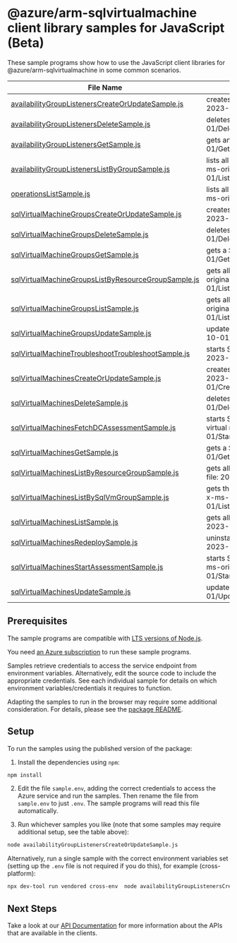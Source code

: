 # @azure/arm-sqlvirtualmachine client library samples for JavaScript (Beta)

These sample programs show how to use the JavaScript client libraries for @azure/arm-sqlvirtualmachine in some common scenarios.

| **File Name**                                                                                           | **Description**                                                                                                                                                     |
| ------------------------------------------------------------------------------------------------------- | ------------------------------------------------------------------------------------------------------------------------------------------------------------------- |
| [availabilityGroupListenersCreateOrUpdateSample.js][availabilitygrouplistenerscreateorupdatesample]     | creates or updates an availability group listener. x-ms-original-file: 2023-10-01/CreateOrUpdateAvailabilityGroupListener.json                                      |
| [availabilityGroupListenersDeleteSample.js][availabilitygrouplistenersdeletesample]                     | deletes an availability group listener. x-ms-original-file: 2023-10-01/DeleteAvailabilityGroupListener.json                                                         |
| [availabilityGroupListenersGetSample.js][availabilitygrouplistenersgetsample]                           | gets an availability group listener. x-ms-original-file: 2023-10-01/GetAvailabilityGroupListener.json                                                               |
| [availabilityGroupListenersListByGroupSample.js][availabilitygrouplistenerslistbygroupsample]           | lists all availability group listeners in a SQL virtual machine group. x-ms-original-file: 2023-10-01/ListByGroupAvailabilityGroupListener.json                     |
| [operationsListSample.js][operationslistsample]                                                         | lists all of the available SQL Virtual Machine Rest API operations. x-ms-original-file: 2023-10-01/ListOperation.json                                               |
| [sqlVirtualMachineGroupsCreateOrUpdateSample.js][sqlvirtualmachinegroupscreateorupdatesample]           | creates or updates a SQL virtual machine group. x-ms-original-file: 2023-10-01/CreateOrUpdateSqlVirtualMachineGroup.json                                            |
| [sqlVirtualMachineGroupsDeleteSample.js][sqlvirtualmachinegroupsdeletesample]                           | deletes a SQL virtual machine group. x-ms-original-file: 2023-10-01/DeleteSqlVirtualMachineGroup.json                                                               |
| [sqlVirtualMachineGroupsGetSample.js][sqlvirtualmachinegroupsgetsample]                                 | gets a SQL virtual machine group. x-ms-original-file: 2023-10-01/GetSqlVirtualMachineGroup.json                                                                     |
| [sqlVirtualMachineGroupsListByResourceGroupSample.js][sqlvirtualmachinegroupslistbyresourcegroupsample] | gets all SQL virtual machine groups in a resource group. x-ms-original-file: 2023-10-01/ListByResourceGroupSqlVirtualMachineGroup.json                              |
| [sqlVirtualMachineGroupsListSample.js][sqlvirtualmachinegroupslistsample]                               | gets all SQL virtual machine groups in a subscription. x-ms-original-file: 2023-10-01/ListSubscriptionSqlVirtualMachineGroup.json                                   |
| [sqlVirtualMachineGroupsUpdateSample.js][sqlvirtualmachinegroupsupdatesample]                           | updates SQL virtual machine group tags. x-ms-original-file: 2023-10-01/UpdateSqlVirtualMachineGroup.json                                                            |
| [sqlVirtualMachineTroubleshootTroubleshootSample.js][sqlvirtualmachinetroubleshoottroubleshootsample]   | starts SQL virtual machine troubleshooting. x-ms-original-file: 2023-10-01/TroubleshootSqlVirtualMachine.json                                                       |
| [sqlVirtualMachinesCreateOrUpdateSample.js][sqlvirtualmachinescreateorupdatesample]                     | creates or updates a SQL virtual machine. x-ms-original-file: 2023-10-01/CreateOrUpdateSqlVirtualMachineAutomatedBackupWeekly.json                                  |
| [sqlVirtualMachinesDeleteSample.js][sqlvirtualmachinesdeletesample]                                     | deletes a SQL virtual machine. x-ms-original-file: 2023-10-01/DeleteSqlVirtualMachine.json                                                                          |
| [sqlVirtualMachinesFetchDCAssessmentSample.js][sqlvirtualmachinesfetchdcassessmentsample]               | starts SQL best practices Assessment with Disk Config rules on SQL virtual machine x-ms-original-file: 2023-10-01/StartDiskConfigAssessmentOnSqlVirtualMachine.json |
| [sqlVirtualMachinesGetSample.js][sqlvirtualmachinesgetsample]                                           | gets a SQL virtual machine. x-ms-original-file: 2023-10-01/GetSqlVirtualMachine.json                                                                                |
| [sqlVirtualMachinesListByResourceGroupSample.js][sqlvirtualmachineslistbyresourcegroupsample]           | gets all SQL virtual machines in a resource group. x-ms-original-file: 2023-10-01/ListByResourceGroupSqlVirtualMachine.json                                         |
| [sqlVirtualMachinesListBySqlVmGroupSample.js][sqlvirtualmachineslistbysqlvmgroupsample]                 | gets the list of sql virtual machines in a SQL virtual machine group. x-ms-original-file: 2023-10-01/ListBySqlVirtualMachineGroupSqlVirtualMachine.json             |
| [sqlVirtualMachinesListSample.js][sqlvirtualmachineslistsample]                                         | gets all SQL virtual machines in a subscription. x-ms-original-file: 2023-10-01/ListSubscriptionSqlVirtualMachine.json                                              |
| [sqlVirtualMachinesRedeploySample.js][sqlvirtualmachinesredeploysample]                                 | uninstalls and reinstalls the SQL IaaS Extension. x-ms-original-file: 2023-10-01/RedeploySqlVirtualMachine.json                                                     |
| [sqlVirtualMachinesStartAssessmentSample.js][sqlvirtualmachinesstartassessmentsample]                   | starts SQL best practices Assessment on SQL virtual machine. x-ms-original-file: 2023-10-01/StartAssessmentOnSqlVirtualMachine.json                                 |
| [sqlVirtualMachinesUpdateSample.js][sqlvirtualmachinesupdatesample]                                     | updates SQL virtual machine tags. x-ms-original-file: 2023-10-01/UpdateSqlVirtualMachine.json                                                                       |

## Prerequisites

The sample programs are compatible with [LTS versions of Node.js](https://github.com/nodejs/release#release-schedule).

You need [an Azure subscription][freesub] to run these sample programs.

Samples retrieve credentials to access the service endpoint from environment variables. Alternatively, edit the source code to include the appropriate credentials. See each individual sample for details on which environment variables/credentials it requires to function.

Adapting the samples to run in the browser may require some additional consideration. For details, please see the [package README][package].

## Setup

To run the samples using the published version of the package:

1. Install the dependencies using `npm`:

```bash
npm install
```

2. Edit the file `sample.env`, adding the correct credentials to access the Azure service and run the samples. Then rename the file from `sample.env` to just `.env`. The sample programs will read this file automatically.

3. Run whichever samples you like (note that some samples may require additional setup, see the table above):

```bash
node availabilityGroupListenersCreateOrUpdateSample.js
```

Alternatively, run a single sample with the correct environment variables set (setting up the `.env` file is not required if you do this), for example (cross-platform):

```bash
npx dev-tool run vendored cross-env  node availabilityGroupListenersCreateOrUpdateSample.js
```

## Next Steps

Take a look at our [API Documentation][apiref] for more information about the APIs that are available in the clients.

[availabilitygrouplistenerscreateorupdatesample]: https://github.com/Azure/azure-sdk-for-js/blob/main/sdk/sqlvirtualmachine/arm-sqlvirtualmachine/samples/v5-beta/javascript/availabilityGroupListenersCreateOrUpdateSample.js
[availabilitygrouplistenersdeletesample]: https://github.com/Azure/azure-sdk-for-js/blob/main/sdk/sqlvirtualmachine/arm-sqlvirtualmachine/samples/v5-beta/javascript/availabilityGroupListenersDeleteSample.js
[availabilitygrouplistenersgetsample]: https://github.com/Azure/azure-sdk-for-js/blob/main/sdk/sqlvirtualmachine/arm-sqlvirtualmachine/samples/v5-beta/javascript/availabilityGroupListenersGetSample.js
[availabilitygrouplistenerslistbygroupsample]: https://github.com/Azure/azure-sdk-for-js/blob/main/sdk/sqlvirtualmachine/arm-sqlvirtualmachine/samples/v5-beta/javascript/availabilityGroupListenersListByGroupSample.js
[operationslistsample]: https://github.com/Azure/azure-sdk-for-js/blob/main/sdk/sqlvirtualmachine/arm-sqlvirtualmachine/samples/v5-beta/javascript/operationsListSample.js
[sqlvirtualmachinegroupscreateorupdatesample]: https://github.com/Azure/azure-sdk-for-js/blob/main/sdk/sqlvirtualmachine/arm-sqlvirtualmachine/samples/v5-beta/javascript/sqlVirtualMachineGroupsCreateOrUpdateSample.js
[sqlvirtualmachinegroupsdeletesample]: https://github.com/Azure/azure-sdk-for-js/blob/main/sdk/sqlvirtualmachine/arm-sqlvirtualmachine/samples/v5-beta/javascript/sqlVirtualMachineGroupsDeleteSample.js
[sqlvirtualmachinegroupsgetsample]: https://github.com/Azure/azure-sdk-for-js/blob/main/sdk/sqlvirtualmachine/arm-sqlvirtualmachine/samples/v5-beta/javascript/sqlVirtualMachineGroupsGetSample.js
[sqlvirtualmachinegroupslistbyresourcegroupsample]: https://github.com/Azure/azure-sdk-for-js/blob/main/sdk/sqlvirtualmachine/arm-sqlvirtualmachine/samples/v5-beta/javascript/sqlVirtualMachineGroupsListByResourceGroupSample.js
[sqlvirtualmachinegroupslistsample]: https://github.com/Azure/azure-sdk-for-js/blob/main/sdk/sqlvirtualmachine/arm-sqlvirtualmachine/samples/v5-beta/javascript/sqlVirtualMachineGroupsListSample.js
[sqlvirtualmachinegroupsupdatesample]: https://github.com/Azure/azure-sdk-for-js/blob/main/sdk/sqlvirtualmachine/arm-sqlvirtualmachine/samples/v5-beta/javascript/sqlVirtualMachineGroupsUpdateSample.js
[sqlvirtualmachinetroubleshoottroubleshootsample]: https://github.com/Azure/azure-sdk-for-js/blob/main/sdk/sqlvirtualmachine/arm-sqlvirtualmachine/samples/v5-beta/javascript/sqlVirtualMachineTroubleshootTroubleshootSample.js
[sqlvirtualmachinescreateorupdatesample]: https://github.com/Azure/azure-sdk-for-js/blob/main/sdk/sqlvirtualmachine/arm-sqlvirtualmachine/samples/v5-beta/javascript/sqlVirtualMachinesCreateOrUpdateSample.js
[sqlvirtualmachinesdeletesample]: https://github.com/Azure/azure-sdk-for-js/blob/main/sdk/sqlvirtualmachine/arm-sqlvirtualmachine/samples/v5-beta/javascript/sqlVirtualMachinesDeleteSample.js
[sqlvirtualmachinesfetchdcassessmentsample]: https://github.com/Azure/azure-sdk-for-js/blob/main/sdk/sqlvirtualmachine/arm-sqlvirtualmachine/samples/v5-beta/javascript/sqlVirtualMachinesFetchDCAssessmentSample.js
[sqlvirtualmachinesgetsample]: https://github.com/Azure/azure-sdk-for-js/blob/main/sdk/sqlvirtualmachine/arm-sqlvirtualmachine/samples/v5-beta/javascript/sqlVirtualMachinesGetSample.js
[sqlvirtualmachineslistbyresourcegroupsample]: https://github.com/Azure/azure-sdk-for-js/blob/main/sdk/sqlvirtualmachine/arm-sqlvirtualmachine/samples/v5-beta/javascript/sqlVirtualMachinesListByResourceGroupSample.js
[sqlvirtualmachineslistbysqlvmgroupsample]: https://github.com/Azure/azure-sdk-for-js/blob/main/sdk/sqlvirtualmachine/arm-sqlvirtualmachine/samples/v5-beta/javascript/sqlVirtualMachinesListBySqlVmGroupSample.js
[sqlvirtualmachineslistsample]: https://github.com/Azure/azure-sdk-for-js/blob/main/sdk/sqlvirtualmachine/arm-sqlvirtualmachine/samples/v5-beta/javascript/sqlVirtualMachinesListSample.js
[sqlvirtualmachinesredeploysample]: https://github.com/Azure/azure-sdk-for-js/blob/main/sdk/sqlvirtualmachine/arm-sqlvirtualmachine/samples/v5-beta/javascript/sqlVirtualMachinesRedeploySample.js
[sqlvirtualmachinesstartassessmentsample]: https://github.com/Azure/azure-sdk-for-js/blob/main/sdk/sqlvirtualmachine/arm-sqlvirtualmachine/samples/v5-beta/javascript/sqlVirtualMachinesStartAssessmentSample.js
[sqlvirtualmachinesupdatesample]: https://github.com/Azure/azure-sdk-for-js/blob/main/sdk/sqlvirtualmachine/arm-sqlvirtualmachine/samples/v5-beta/javascript/sqlVirtualMachinesUpdateSample.js
[apiref]: https://learn.microsoft.com/javascript/api/@azure/arm-sqlvirtualmachine?view=azure-node-preview
[freesub]: https://azure.microsoft.com/free/
[package]: https://github.com/Azure/azure-sdk-for-js/tree/main/sdk/sqlvirtualmachine/arm-sqlvirtualmachine/README.md
